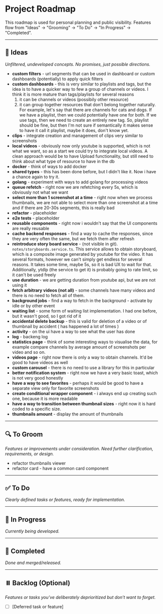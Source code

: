 # Project Roadmap

This roadmap is used for personal planning and public visibility. Features flow from "Ideas" → "Grooming" → "To Do" → "In Progress" → "Completed".

---

## 📝 Ideas

_Unfiltered, undeveloped concepts. No promises, just possible directions._
- __custom filters__ - url segments that can be used in dashboard or custom dashboards (potentially) to apply quick filters
- __custom dashboards__ - this is very similar to playlists and tags, but the idea is to have a quicker way to few a group of channels or videos. I think it is more mature than tags/playlists for several reasons
  1. it can be channels or videos (possibily other resource)
  2. it can group together resources that don't belong together naturally. For example, let's say that there are channels for cats and dogs. If we have a playlist, then we could potentially have one for both. If we use tags, then we need to create an entirely new tag. So, playlist should be fine, but then I'm not sure if semantically it makes sense to have it call it playlist, maybe it does, don't know yet.
- __clips__ - integrate creation and management of clips very similar to screenshots
- __local videos__ - obviously now only youtube is supported, which is not what we want, so as a start we could try to integrate local videos. A clean approach would be to have Upload functionality, but still need to think about what type of resource to have in the db
- __docker__ - think of ways to add docker
- __shared types__ - this has been done before, but I didn't like it. Now i have a chance again to try it.
- __golang__ - experiment with ways to add golang for processing videos
- __queue refetch__ - right now we are refetching every 5s, which is obviously not what we want
- __select more than 1 screenshot at a time__ - right now when we process thumbnails, we are not able to select more than one screenshot at a time and if there are 20-30s segments, this is really bad
- __refactor__ - placeholder
- __e2e tests__ - placeholder
- __reusable components__ - right now i wouldn't say that the UI components are really reusable
- __cache backend responses__ - find a way to cache the responses, since they are very often the same, but we fetch them after refresh
- __reintroduce story board service__ - (not visible in git). `notes/storyboards.service.ts`. This service allows to obtain storyboard, which is a composite image generated by youtube for the video. It has several formats, however we can't simply get endless for several reasons. It takes some time, maybe 5s, so it is bad UX to wait for that. Additionally, ytdlp (the service to get it) is probably going to rate limit, so it can't be used freely
- __use duration__ - we are getting duration from youtube api, but we are not using it
- __fetch arbitrary videos (not all)__ - some channels have many videos and there is no need to fetch all of them.
- __background jobs__ - find a way to fetch in the background - activate by idle or by other event
- __waiting list__ - some form of waiting list implementation. I had one before, but it wasn't good, so I got rid of it
- __accidental delete backup__ - this is valid for deletion of a video or of thumbnail by accident ( has happened a lot of times )
- __activity__ - on the ui have a way to see what the user has done
- __log__ - backeng log
- __statistics page__ - think of some interesting ways to visualise the data, for example compare channels by average amount of screenshots per video and so on.
- __videos page__ - right now there is only a way to obtain channels. It'd be good to have videos as well
- __custom carousel__ - there is no need to use a library for this in particular
- __better notification system__ - right now we have a very basic toast, which is not very good honestly
- __have a way to see favorites__ - perhaps it would be good to have a separate view only for favorite screenshots
- __create conditional wrapper component__ - i always end up creating such one, because it is more readable
- __have a way to transition between thumbnail sizes__ - right now it is hard coded to a specific size.
- __thumbnails amount__ - display the amount of thumbnails
---

## 🔍 To Groom

_Features or improvements under consideration. Need further clarification, requirements, or design._
- refactor thumbnails viewer
- refactor card - have a common card component

---

## ✅ To Do

_Clearly defined tasks or features, ready for implementation._

---

## 🚧 In Progress

_Currently being developed._

---

## 🎉 Completed

_Done and merged/released._

---

## ⏸️ Backlog (Optional)

_Features or tasks you’ve deliberately deprioritized but don’t want to forget._

- [ ] [Deferred task or feature]
